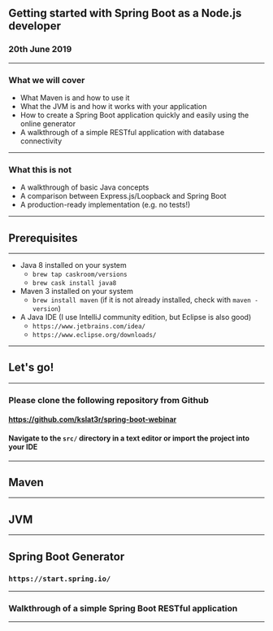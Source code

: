 ## Getting started with Spring Boot as a Node.js developer

### 20th June 2019

---

### What we will cover

* What Maven is and how to use it
* What the JVM is and how it works with your application
* How to create a Spring Boot application quickly and easily using the online generator
* A walkthrough of a simple RESTful application with database connectivity

---

### What this is not

* A walkthrough of basic Java concepts
* A comparison between Express.js/Loopback and Spring Boot
* A production-ready implementation (e.g. no tests!)

---

## Prerequisites

---

* Java 8 installed on your system
  * `brew tap caskroom/versions`
  * `brew cask install java8`
* Maven 3 installed on your system
  * `brew install maven` (if it is not already installed, check with `maven -version`)
* A Java IDE (I use IntelliJ community edition, but Eclipse is also good)
  * `https://www.jetbrains.com/idea/`
  * `https://www.eclipse.org/downloads/`

---

## Let's go!

---

### Please clone the following repository from Github

#### https://github.com/kslat3r/spring-boot-webinar
#### Navigate to the `src/` directory in a text editor or import the project into your IDE

---

## Maven

---

## JVM

---

## Spring Boot Generator
### `https://start.spring.io/`

---

### Walkthrough of a simple Spring Boot RESTful application

---